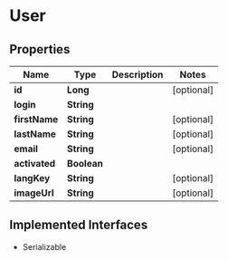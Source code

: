 

# User


## Properties

Name | Type | Description | Notes
------------ | ------------- | ------------- | -------------
**id** | **Long** |  |  [optional]
**login** | **String** |  | 
**firstName** | **String** |  |  [optional]
**lastName** | **String** |  |  [optional]
**email** | **String** |  |  [optional]
**activated** | **Boolean** |  | 
**langKey** | **String** |  |  [optional]
**imageUrl** | **String** |  |  [optional]


## Implemented Interfaces

* Serializable


